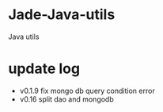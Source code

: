 Jade-Java-utils
===============

Java utils

update log
===============

* v0.1.9 fix mongo db query condition error
* v0.16 split dao and mongodb
